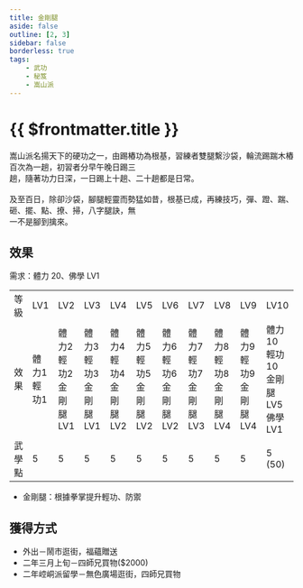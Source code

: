 ```yaml
---
title: 金剛腿
aside: false
outline: [2, 3]
sidebar: false
borderless: true
tags:
    - 武功
    - 秘笈
    - 嵩山派
---
```


# {{ $frontmatter.title }}

<BookItemIcon :size="`medium`" :needLink="false" :no="4001"></BookItemIcon>

嵩山派名揚天下的硬功之一，由踢樁功為根基，習練者雙腿繫沙袋，輪流踢踹木樁百次為一趟，初習者分早午晚日踢三<br>
趟，隨著功力日深，一日踢上十趟、二十趟都是日常。
<br><br>
及至百日，除卻沙袋，腳腿輕靈而勢猛如昔，根基已成，再練技巧，彈、蹬、踹、砸、擺、點、撩、掃，八字腿訣，無<br>
一不是腳到擒來。
<br clear="all" />

## 效果

需求：體力 20、佛學 LV1

<table>
    <tr>
        <td>等級</td>
        <td>LV1</td>
        <td>LV2</td>
        <td>LV3</td>
        <td>LV4</td>
        <td>LV5</td>
        <td>LV6</td>
        <td>LV7</td>
        <td>LV8</td>
        <td>LV9</td>
        <td>LV10</td>
    </tr>
    <tr>
        <td>效果</td>
        <td>體力1<br>輕功1</td>
        <td>體力2<br>輕功2<br>金剛腿LV1</td>
        <td>體力3<br>輕功3<br>金剛腿LV1</td>
        <td>體力4<br>輕功4<br>金剛腿LV2</td>
        <td>體力5<br>輕功5<br>金剛腿LV2</td>
        <td>體力6<br>輕功6<br>金剛腿LV2</td>
        <td>體力7<br>輕功7<br>金剛腿LV3</td>
        <td>體力8<br>輕功8<br>金剛腿LV4</td>
        <td>體力9<br>輕功9<br>金剛腿LV4</td>
        <td>體力10<br>輕功10<br>金剛腿LV5<br>佛學LV1</td>
    </tr>
    <tr>
        <td>武學點</td>
        <td>5</td>
        <td>5</td>
        <td>5</td>
        <td>5</td>
        <td>5</td>
        <td>5</td>
        <td>5</td>
        <td>5</td>
        <td>5</td>
        <td>5 (50)</td>
    </tr>
</table>

-   金剛腿：根據拳掌提升輕功、防禦

## 獲得方式

-   外出－鬧市逛街，福蘊贈送
-   二年三月上旬－四師兄買物($2000)
-   二年崆峒派留學－無色廣場逛街，四師兄買物

